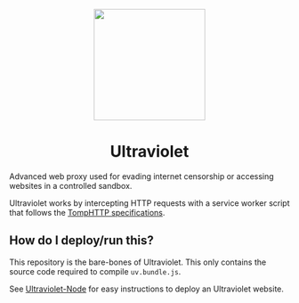 <p style="text-align: center"><img src="https://raw.githubusercontent.com/titaniumnetwork-development/Ultraviolet-Static/main/public/uv.png" height="200"></p>

<h1 style="text-align: center">Ultraviolet</h1>

Advanced web proxy used for evading internet censorship or accessing websites in a controlled sandbox.

Ultraviolet works by intercepting HTTP requests with a service worker script that follows the [TompHTTP specifications](https://github.com/tomphttp).

## How do I deploy/run this?

This repository is the bare-bones of Ultraviolet. This only contains the source code required to compile `uv.bundle.js`.

See [Ultraviolet-Node](https://github.com/titaniumnetwork-development/Ultraviolet-Node) for easy instructions to deploy an Ultraviolet website.